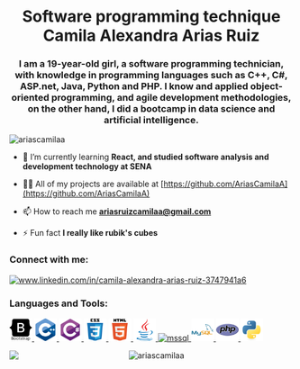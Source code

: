 <h1 align="center">Software programming technique Camila Alexandra Arias Ruiz</h1>
<h3 align="center">I am a 19-year-old girl, a software programming technician, with knowledge in programming languages ​​such as C++, C#, ASP.net, Java, Python and PHP. I know and applied object-oriented programming, and agile development methodologies, on the other hand, I did a bootcamp in data science and artificial intelligence.</h3>

<p align="left"> <img src="https://komarev.com/ghpvc/?username=ariascamilaa&label=Profile%20views&color=0e75b6&style=flat" alt="ariascamilaa" /> </p>

- 🌱 I’m currently learning **React, and studied software analysis and development technology at SENA**

- 👨‍💻 All of my projects are available at [https://github.com/AriasCamilaA](https://github.com/AriasCamilaA)

- 📫 How to reach me **ariasruizcamilaa@gmail.com**

- ⚡ Fun fact **I really like rubik's cubes**

<h3 align="left">Connect with me:</h3>
<p align="left">
<a href="https://linkedin.com/in/www.linkedin.com/in/camila-alexandra-arias-ruiz-3747941a6" target="blank"><img align="center" src="https://raw.githubusercontent.com/rahuldkjain/github-profile-readme-generator/master/src/images/icons/Social/linked-in-alt.svg" alt="www.linkedin.com/in/camila-alexandra-arias-ruiz-3747941a6" height="30" width="40" /></a>
</p>

<h3 align="left">Languages and Tools:</h3>
<p align="left"> <a href="https://getbootstrap.com" target="_blank" rel="noreferrer"> <img src="https://raw.githubusercontent.com/devicons/devicon/master/icons/bootstrap/bootstrap-plain-wordmark.svg" alt="bootstrap" width="40" height="40"/> </a> <a href="https://www.w3schools.com/cpp/" target="_blank" rel="noreferrer"> <img src="https://raw.githubusercontent.com/devicons/devicon/master/icons/cplusplus/cplusplus-original.svg" alt="cplusplus" width="40" height="40"/> </a> <a href="https://www.w3schools.com/cs/" target="_blank" rel="noreferrer"> <img src="https://raw.githubusercontent.com/devicons/devicon/master/icons/csharp/csharp-original.svg" alt="csharp" width="40" height="40"/> </a> <a href="https://www.w3schools.com/css/" target="_blank" rel="noreferrer"> <img src="https://raw.githubusercontent.com/devicons/devicon/master/icons/css3/css3-original-wordmark.svg" alt="css3" width="40" height="40"/> </a> <a href="https://www.w3.org/html/" target="_blank" rel="noreferrer"> <img src="https://raw.githubusercontent.com/devicons/devicon/master/icons/html5/html5-original-wordmark.svg" alt="html5" width="40" height="40"/> </a> <a href="https://www.java.com" target="_blank" rel="noreferrer"> <img src="https://raw.githubusercontent.com/devicons/devicon/master/icons/java/java-original.svg" alt="java" width="40" height="40"/> </a> <a href="https://www.microsoft.com/en-us/sql-server" target="_blank" rel="noreferrer"> <img src="https://www.svgrepo.com/show/303229/microsoft-sql-server-logo.svg" alt="mssql" width="40" height="40"/> </a> <a href="https://www.mysql.com/" target="_blank" rel="noreferrer"> <img src="https://raw.githubusercontent.com/devicons/devicon/master/icons/mysql/mysql-original-wordmark.svg" alt="mysql" width="40" height="40"/> </a> <a href="https://www.php.net" target="_blank" rel="noreferrer"> <img src="https://raw.githubusercontent.com/devicons/devicon/master/icons/php/php-original.svg" alt="php" width="40" height="40"/> </a> <a href="https://www.python.org" target="_blank" rel="noreferrer"> <img src="https://raw.githubusercontent.com/devicons/devicon/master/icons/python/python-original.svg" alt="python" width="40" height="40"/> </a> </p>

<img align="left" width="42%" src="https://github-readme-stats.vercel.app/api/top-langs/?username=ariascamilaa&theme=tokyonight" /></a>
<img width="50%" src="https://github-readme-streak-stats.herokuapp.com/?user=ariascamilaa&theme=tokyonight" alt="ariascamilaa" />
<br/>
